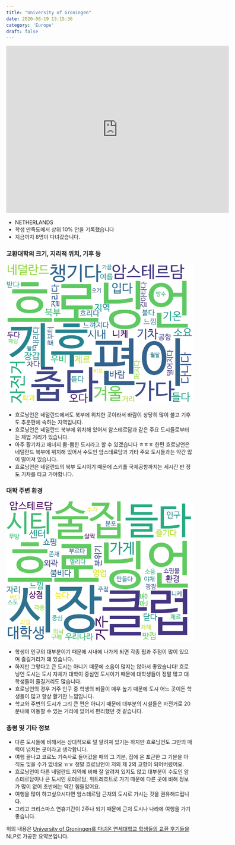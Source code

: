 ```yaml
---
title: "University of Groningen"
date: 2020-08-19 13:15:36
category: 'Europe'
draft: false
---
```


<iframe
width="600"
height="450"
frameborder="0" style="border:0"
src="https://www.google.com/maps/embed/v1/place?key=AIzaSyC9e1AME-pVmWC4hBpFdu5S4dKzyepa3HQ&q=University+of+Groningen&center=53.2192634,6.5629872&zoom=14" allowfullscreen>
</iframe>

* NETHERLANDS
* 학생 만족도에서 상위 10% 안을 기록했습니다
* 지금까지 8명이 다녀갔습니다. 

### 교환대학의 크기, 지리적 위치, 기후 등

![gen_info-WordCloud](../univ_wordclouds_okt/gen_info/US000290_gen_info_okt.png)

* 흐로닝언은 네덜란드에서도 북부에 위치한 곳이라서 바람이 상당히 많이 불고 기후도 추운편에 속하는 지역입니다.
* 흐로닝언은 네덜란드 북부에 위치해 있어서 암스테르담과 같은 주요 도시들로부터는 제법 거리가 있습니다.
* 아주 활기차고 에너지 뿜-뿜한 도시라고 할 수 있겠습니다 ㅎㅎㅎ 한편 흐로닝언은 네덜란드 북부에 위치해 있어서 수도인 암스테르담과 기타 주요 도시들과는 약간 많이 떨어져 있습니다.
* 흐로닝언은 네덜란드의 북부 도시이기 때문에 스키폴 국제공항까지는 세시간 반 정도 기차를 타고 가야합니다.


### 대학 주변 환경

![env_info-WordCloud](../univ_wordclouds_okt/env_info/US000290_env_info_okt.png)

* 학생이 인구의 대부분이기 때문에 시내에 나가게 되면 각종 펍과 주점이 많이 있으며 즐길거리가 꽤 있습니다.
* 하지만 그렇다고 큰 도시는 아니기 때문에 소음이 많지는 않아서 좋았습니다! 흐로닝언 도시는 도시 자체가 대학이 중심인 도시이기 때문에 대학생들이 정말 많고 대학생들이 즐길거리도 많습니다.
* 흐로닝언의 경우 거주 인구 중 학생의 비율이 매우 높기 때문에 도시 어느 곳이든 학생들이 많고 항상 활기찬 느낌입니다.
* 학교와 주변의 도시가 그리 큰 편은 아니기 때문에 대부분의 시설들은 자전거로 20분내에 이동할 수 있는 거리에 있어서 편리했던 것 같습니다.


### 총평 및 기타 정보 
* 다른 도시들에 비해서는 상대적으로 덜 알려져 있기는 하지만 흐로닝언도 그만의 매력이 넘치는 곳이라고 생각합니다.
* 여행 끝나고 코르노 기숙사로 들어갔을 때의 그 기분, 집에 온 포근한 그 기분을 아직도 잊을 수가 없네요 ㅠㅠ 정말 흐로닝언이 저의 제 2의 고향이 되어버렸어요.
* 흐로닝언이 다른 네덜란드 지역에 비해 잘 알려져 있지도 않고 대부분이 수도인 암스테르담이나 큰 도시인 로테르담, 위트레흐트로 가기 때문에 다른 곳에 비해 정보가 많이 없어 초반에는 약간 힘들었어요.
* 여행을 많이 하고싶으시다면 암스테르담 근처의 도시로 가시는 것을 권유해드립니다.
* 그리고 크리스마스 연휴기간이 2주나 되기 때문에 근처 도시나 나라에 여행을 가기 좋습니다.


위의 내용은 [University of Groningen를 다녀온 연세대학교 학생들의 교환 후기들을](http://oia.yonsei.ac.kr/partner/expReport.asp?ucode=US000290&bgbn=A) NLP로 가공한 요약본입니다. 
